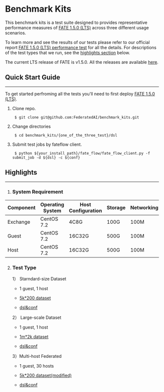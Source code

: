 # Benchmark Kits
This benchmark kits is a test suite designed to provides representative performance measures of [FATE 1.5.0 (LTS)](https://github.com/FederatedAI/FATE/) across three different usage scenarios.

To learn more and see the results of our tests please refer to our official report [FATE 1.5.0 (LTS) performance test](https://github.com/FederatedAI/FATE/tree/master/doc/FATE_v1.5_PERF.pdf) for all the details. For descriptions of the test types that we run, see the 
[highlights section](##Highlights) below.

The current LTS release of FATE is v1.5.0. All the releases are available [here](https://github.com/FederatedAI/FATE/releases). 


## Quick Start Guide
---
To get started perfroming all the tests you'll need to first deploy  [FATE 1.5.0 (LTS)](https://github.com/FederatedAI/FATE/tree/master/cluster-deploy).

1. Clone repo.

        $ git clone git@github.com:FederatedAI/benchmark_kits.git

2. Change directories

        $ cd benchmark_kits/{one_of_the_three_test}/dsl

3. Submit test jobs by fateflow client.

        $ python ${your_install_path}/fate_flow/fate_flow_client.py -f submit_job -d ${dsl} -c ${conf}

## Highlights
---
1) ### System Requirement

<center>

| Component   | Operating System    | Host Configuration | Storage | Networking
| ----------- | ------------------- | ------------------ | ------- | ---|
| Exchange    |CentOS 7.2           | 4C8G               | 100G    | 100M |
| Guest       |CentOS 7.2           | 16C32G             | 500G    | 100M |
| Host        |CentOS 7.2           | 16C32G             | 500G    | 100M |

</center>

2) ### Test Type

   1） Starndard-size Dataset

   * 1 guest, 1 host

   * [5k*200 dataset](https://github.com/FederatedAI/FATE/blob/master/examples/data/epsilon_5k_hetero_guest.csv)

   * [dsl&conf](./test/standard)

   2） Large-scale Dataset

   * 1 guest, 1 host

   * [1m*2k dataset](https://www.csie.ntu.edu.tw/~cjlin/libsvmtools/datasets/binary/epsilon_normalized.bz2)

   * [dsl&conf](./test/large_scale)

   3）Multi-host Federated

   * 1 guest, 30 hosts 

   * [5k*200 dataset(modified)](https://github.com/FederatedAI/FATE/blob/master/examples/data/epsilon_5k_hetero_guest.csv)

   * [dsl&conf](./test/multi_host)


